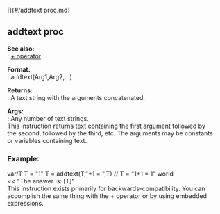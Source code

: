 []{#/addtext proc.md}    
## addtext proc    
**See also:**    
:   [+ operator](/operator/+)    
<!-- -->    
**Format:**    
:   addtext(Arg1,Arg2,\...)    
<!-- -->    
**Returns:**    
:   A text string with the arguments concatenated.    
<!-- -->    
**Args:**    
:   Any number of text strings.    
This instruction returns text containing the first argument followed by    
the second, followed by the third, etc. The arguments may be constants    
or variables containing text.    
### Example:    
var/T T = \"1\" T = addtext(T,\"\*1 = \",T) // T = \"1\*1 = 1\" world    
\<\< \"The answer is: \[T\]\"    
This instruction exists primarily for backwards-compatibility. You can    
accomplish the same thing with the + operator or by using embedded    
expressions.  